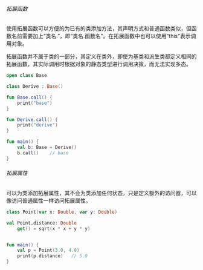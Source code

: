 ###### 拓展函数

使用拓展函数可以方便的为已有的类添加方法，其声明方式和普通函数类似，但函数名前需要加上“类名.”，即“类名.函数名”。在拓展函数中也可以使用“this”表示调用对象。

拓展函数并不属于类的一部分，其定义在类外，即使为基类和派生类都定义相同的拓展函数，其实际调用时根据对象的静态类型进行调用决策，而无法实现多态。

```kotlin
open class Base

class Derive : Base()

fun Base.call() {
    print("base")
}

fun Derive.call() {
    print("derive")
}

fun main() {
    val b: Base = Derive()
    b.call()    // base
}
```

###### 拓展属性

可以为类添加拓展属性，其不会为类添加任何状态，只是定义额外的访问器，可以像访问普通属性一样访问拓展属性。

```kotlin
class Point(var x: Double, var y: Double)

val Point.distance: Double
    get() = sqrt(x * x + y * y)


fun main() {
    val p = Point(3.0, 4.0)
    print(p.distance)   // 5.0
}
```



